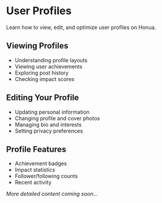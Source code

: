 # User Profiles

Learn how to view, edit, and optimize user profiles on Honua.

## Viewing Profiles

- Understanding profile layouts
- Viewing user achievements
- Exploring post history
- Checking impact scores

## Editing Your Profile

- Updating personal information
- Changing profile and cover photos
- Managing bio and interests
- Setting privacy preferences

## Profile Features

- Achievement badges
- Impact statistics
- Follower/following counts
- Recent activity

*More detailed content coming soon...*
